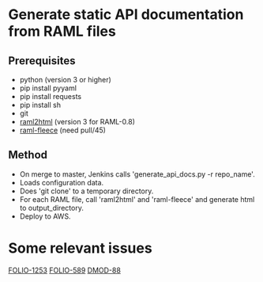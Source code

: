 # Generate static API documentation from RAML files

## Prerequisites

- python (version 3 or higher)
- pip install pyyaml
- pip install requests
- pip install sh
- git
- [raml2html](https://github.com/raml2html/raml2html) (version 3 for RAML-0.8)
- [raml-fleece](https://github.com/janrain/raml-fleece) (need pull/45)

## Method

- On merge to master, Jenkins calls 'generate_api_docs.py -r repo_name'.
- Loads configuration data.
- Does 'git clone' to a temporary directory.
- For each RAML file, call 'raml2html' and 'raml-fleece'
  and generate html to output_directory.
- Deploy to AWS.

# Some relevant issues

[FOLIO-1253](https://issues.folio.org/browse/FOLIO-1253)
[FOLIO-589](https://issues.folio.org/browse/FOLIO-589)
[DMOD-88](https://issues.folio.org/browse/DMOD-88)
